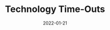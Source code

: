 ---
date: 2022-01-21
permalink: false
publisher: uxdesigncc
tags:
  - processes
  - productivity
target_url: https://uxdesign.cc/we-all-need-to-reduce-our-screen-time-here-is-why-and-a-few-ways-how-d2efff2ed4a3
title: Technology Time-Outs
---